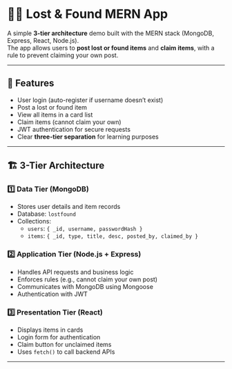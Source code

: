 
# 🕵️‍♂️ Lost & Found MERN App

A simple **3-tier architecture** demo built with the MERN stack (MongoDB, Express, React, Node.js).  
The app allows users to **post lost or found items** and **claim items**, with a rule to prevent claiming your own post.

---

## 📌 Features
- User login (auto-register if username doesn’t exist)
- Post a lost or found item
- View all items in a card list
- Claim items (cannot claim your own)
- JWT authentication for secure requests
- Clear **three-tier separation** for learning purposes

---

## 🏗 3-Tier Architecture

### **1️⃣ Data Tier (MongoDB)**
- Stores user details and item records
- Database: `lostfound`
- Collections:
  - `users`: `{ _id, username, passwordHash }`
  - `items`: `{ _id, type, title, desc, posted_by, claimed_by }`

### **2️⃣ Application Tier (Node.js + Express)**
- Handles API requests and business logic
- Enforces rules (e.g., cannot claim your own post)
- Communicates with MongoDB using Mongoose
- Authentication with JWT

### **3️⃣ Presentation Tier (React)**
- Displays items in cards
- Login form for authentication
- Claim button for unclaimed items
- Uses `fetch()` to call backend APIs

---
